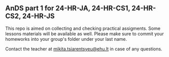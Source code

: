 ## AnDS part 1 for 24-HR-JA, 24-HR-CS1, 24-HR-CS2, 24-HR-JS

This repo is aimed on collecting and checking practical assigments. Some lessons materials will be available as well. Please make sure to commit your homeworks into your group's folder under your last name.

Contact the teacher at mikita.tsiarentsyeu@ehu.lt in case of any questions.
